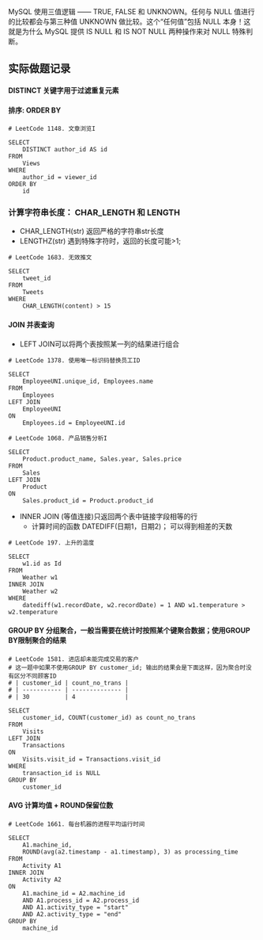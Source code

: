 

MySQL 使用三值逻辑 —— TRUE, FALSE 和 UNKNOWN。任何与 NULL 值进行的比较都会与第三种值 UNKNOWN 做比较。这个“任何值”包括 NULL 本身！这就是为什么 MySQL 提供 IS NULL 和 IS NOT NULL 两种操作来对 NULL 特殊判断。



## 实际做题记录
#### DISTINCT 关键字用于过滤重复元素
#### 排序: ORDER BY
```
# LeetCode 1148. 文章浏览I

SELECT 
    DISTINCT author_id AS id
FROM 
    Views
WHERE
    author_id = viewer_id
ORDER BY
    id
```

### 计算字符串长度： CHAR_LENGTH 和 LENGTH
- CHAR_LENGTH(str) 返回严格的字符串str长度
- LENGTHZ(str) 遇到特殊字符时，返回的长度可能>1; 
```
# LeetCode 1683. 无效推文

SELECT
    tweet_id
FROM
    Tweets
WHERE
    CHAR_LENGTH(content) > 15
```

#### JOIN 并表查询
- LEFT JOIN可以将两个表按照某一列的结果进行组合
```
# LeetCode 1378. 使用唯一标识码替换员工ID

SELECT
    EmployeeUNI.unique_id, Employees.name
FROM
    Employees
LEFT JOIN
    EmployeeUNI
ON
    Employees.id = EmployeeUNI.id
```

```
# LeetCode 1068. 产品销售分析I

SELECT
    Product.product_name, Sales.year, Sales.price
FROM
    Sales
LEFT JOIN
    Product
ON
    Sales.product_id = Product.product_id
```
- INNER JOIN (等值连接)只返回两个表中链接字段相等的行
    - 计算时间的函数 DATEDIFF(日期1，日期2)； 可以得到相差的天数
```
# LeetCode 197. 上升的温度

SELECT
    w1.id as Id
FROM
    Weather w1
INNER JOIN
    Weather w2
WHERE
    datediff(w1.recordDate, w2.recordDate) = 1 AND w1.temperature > w2.temperature
```

#### GROUP BY 分组聚合，一般当需要在统计时按照某个键聚合数据；使用GROUP BY限制聚合的结果
```
# LeetCode 1581. 进店却未能完成交易的客户
# 这一题中如果不使用GROUP BY customer_id; 输出的结果会是下面这样，因为聚合时没有区分不同顾客ID
# | customer_id | count_no_trans |
# | ----------- | -------------- |
# | 30          | 4              |

SELECT
    customer_id, COUNT(customer_id) as count_no_trans
FROM
    Visits
LEFT JOIN
    Transactions
ON
    Visits.visit_id = Transactions.visit_id
WHERE
    transaction_id is NULL
GROUP BY
    customer_id
```

#### AVG 计算均值 + ROUND保留位数
```
# LeetCode 1661. 每台机器的进程平均运行时间

SELECT
    A1.machine_id, 
    ROUND(avg(a2.timestamp - a1.timestamp), 3) as processing_time
FROM
    Activity A1
INNER JOIN
    Activity A2
ON
    A1.machine_id = A2.machine_id 
    AND A1.process_id = A2.process_id 
    AND A1.activity_type = "start" 
    AND A2.activity_type = "end"
GROUP BY
    machine_id
```